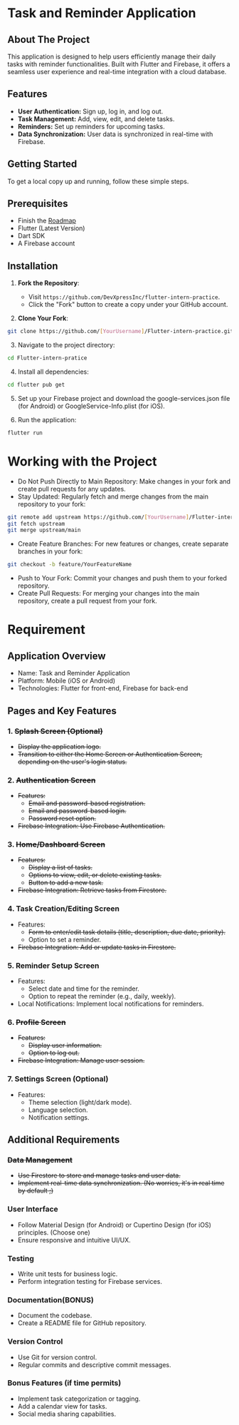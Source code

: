# Task and Reminder Application

## About The Project

This application is designed to help users efficiently manage their daily tasks with reminder functionalities. Built with Flutter and Firebase, it offers a seamless user experience and real-time integration with a cloud database.

## Features

- <b>User Authentication:</b> Sign up, log in, and log out.
- <b>Task Management:</b> Add, view, edit, and delete tasks.
- <b>Reminders:</b> Set up reminders for upcoming tasks.
- <b>Data Synchronization:</b> User data is synchronized in real-time with Firebase.

## Getting Started

To get a local copy up and running, follow these simple steps.

## Prerequisites

- Finish the [Roadmap](https://roadmap.sh/flutter)
- Flutter (Latest Version)
- Dart SDK
- A Firebase account

## Installation

1. **Fork the Repository**:
   - Visit `https://github.com/DevXpressInc/flutter-intern-practice`.
   - Click the "Fork" button to create a copy under your GitHub account.

2. **Clone Your Fork**:
```bash
git clone https://github.com/[YourUsername]/Flutter-intern-practice.git
```

3. Navigate to the project directory:

```bash
cd Flutter-intern-pratice
```

4. Install all dependencies:

```bash
cd flutter pub get
```

5. Set up your Firebase project and download the google-services.json file (for Android) or GoogleService-Info.plist (for iOS).

6. Run the application:

```bash
flutter run
```

# Working with the Project

- Do Not Push Directly to Main Repository: Make changes in your fork and create pull requests for any updates.
- Stay Updated: Regularly fetch and merge changes from the main repository to your fork:

```bash
git remote add upstream https://github.com/[YourUsername]/Flutter-intern-practice.git
git fetch upstream
git merge upstream/main
```

- Create Feature Branches: For new features or changes, create separate branches in your fork:

```bash
git checkout -b feature/YourFeatureName
```

- Push to Your Fork: Commit your changes and push them to your forked repository.
- Create Pull Requests: For merging your changes into the main repository, create a pull request from your fork.

# Requirement

## Application Overview
- Name: Task and Reminder Application
- Platform: Mobile (iOS or Android)
- Technologies: Flutter for front-end, Firebase for back-end

## Pages and Key Features

### 1. ~~Splash Screen (Optional)~~
- ~~Display the application logo.~~
- ~~Transition to either the Home Screen or Authentication Screen, depending on the user's login status.~~

### 2. ~~Authentication Screen~~

- ~~Features:~~
    - ~~Email and password-based registration.~~
    - ~~Email and password-based login.~~
    - ~~Password reset option.~~
- ~~Firebase Integration: Use Firebase Authentication.~~

### 3. ~~Home/Dashboard Screen~~
- ~~Features:~~
    - ~~Display a list of tasks.~~
    - ~~Options to view, edit, or delete existing tasks.~~
    - ~~Button to add a new task.~~
- ~~Firebase Integration: Retrieve tasks from Firestore.~~

### 4. Task Creation/Editing Screen
- Features:
    - ~~Form to enter/edit task details (title, description, due date, priority).~~
    - Option to set a reminder.
- ~~Firebase Integration: Add or update tasks in Firestore.~~

### 5. Reminder Setup Screen
- Features:
    - Select date and time for the reminder.
    - Option to repeat the reminder (e.g., daily, weekly).
- Local Notifications: Implement local notifications for reminders.

### 6. ~~Profile Screen~~
- ~~Features:~~
    - ~~Display user information.~~
    - ~~Option to log out.~~
- ~~Firebase Integration: Manage user session.~~

### 7. Settings Screen (Optional)
- Features:
    - Theme selection (light/dark mode).
    - Language selection.
    - Notification settings.

## Additional Requirements

### ~~Data Management~~

- ~~Use Firestore to store and manage tasks and user data.~~
- ~~Implement real-time data synchronization. (No worries, it's in real time by default ;)~~

### User Interface
- Follow Material Design (for Android) or Cupertino Design (for iOS) principles. (Choose one)
- Ensure responsive and intuitive UI/UX.

### Testing
- Write unit tests for business logic.
- Perform integration testing for Firebase services.

### Documentation(BONUS)
- Document the codebase.
- Create a README file for GitHub repository.

### Version Control
- Use Git for version control.
- Regular commits and descriptive commit messages.

### Bonus Features (if time permits)
- Implement task categorization or tagging.
- Add a calendar view for tasks.
- Social media sharing capabilities.